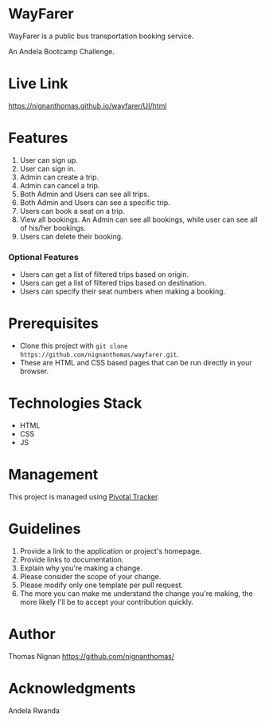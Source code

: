 # WayFarer
WayFarer is a public bus transportation booking service.

An Andela Bootcamp Challenge.

# Live Link
https://nignanthomas.github.io/wayfarer/UI/html

# Features
1. User can sign up.
2. User can sign in.
3. Admin can create a trip.
4. Admin can cancel a trip.
5. Both Admin and Users can see all trips.
6. Both Admin and Users can see a specific trip.
7. Users can book a seat on a trip.
8. View all bookings. An Admin can see all bookings, while user can see all of his/her
bookings.
9. Users can delete their booking.

### Optional Features
- Users can get a list of filtered trips based on origin.
- Users can get a list of filtered trips based on destination.
- Users can specify their seat numbers when making a booking.

# Prerequisites
- Clone this project with `git clone https://github.com/nignanthomas/wayfarer.git`.
- These are HTML and CSS based pages that can be run directly in your browser.

# Technologies Stack
- HTML
- CSS
- JS

# Management
This project is managed using [Pivotal Tracker](https://www.pivotaltracker.com/n/projects/2361810).

# Guidelines
1. Provide a link to the application or project's homepage.
2. Provide links to documentation.
3. Explain why you're making a change.
4. Please consider the scope of your change.
5. Please modify only one template per pull request.
6. The more you can make me understand the change you're making, the more likely I'll be to accept your contribution quickly.

# Author
Thomas Nignan  https://github.com/nignanthomas/
# Acknowledgments
Andela Rwanda
